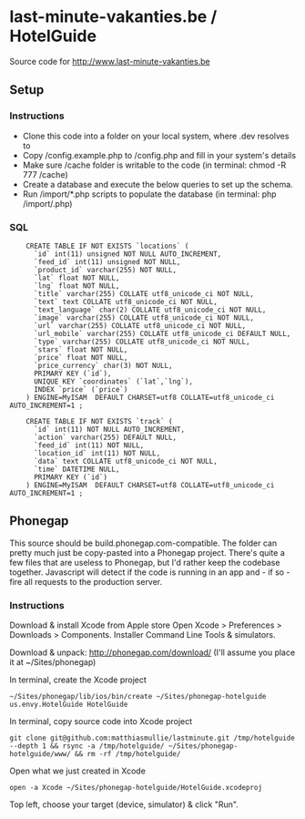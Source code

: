 # last-minute-vakanties.be / HotelGuide

Source code for http://www.last-minute-vakanties.be

## Setup

### Instructions

* Clone this code into a folder on your local system, where <something>.dev resolves to
* Copy /config.example.php to /config.php and fill in your system's details
* Make sure /cache folder is writable to the code (in terminal: chmod -R 777 <your-folder>/cache)
* Create a database and execute the below queries to set up the schema.
* Run /import/*.php scripts to populate the database (in terminal: php <your-folder>/import/<feed-name>.php)

### SQL

        CREATE TABLE IF NOT EXISTS `locations` (
          `id` int(11) unsigned NOT NULL AUTO_INCREMENT,
          `feed_id` int(11) unsigned NOT NULL,
          `product_id` varchar(255) NOT NULL,
          `lat` float NOT NULL,
          `lng` float NOT NULL,
          `title` varchar(255) COLLATE utf8_unicode_ci NOT NULL,
          `text` text COLLATE utf8_unicode_ci NOT NULL,
          `text_language` char(2) COLLATE utf8_unicode_ci NOT NULL,
          `image` varchar(255) COLLATE utf8_unicode_ci NOT NULL,
          `url` varchar(255) COLLATE utf8_unicode_ci NOT NULL,
          `url_mobile` varchar(255) COLLATE utf8_unicode_ci DEFAULT NULL,
          `type` varchar(255) COLLATE utf8_unicode_ci NOT NULL,
          `stars` float NOT NULL,
          `price` float NOT NULL,
          `price_currency` char(3) NOT NULL,
          PRIMARY KEY (`id`),
          UNIQUE KEY `coordinates` (`lat`,`lng`),
          INDEX `price` (`price`)
        ) ENGINE=MyISAM  DEFAULT CHARSET=utf8 COLLATE=utf8_unicode_ci AUTO_INCREMENT=1 ;

        CREATE TABLE IF NOT EXISTS `track` (
          `id` int(11) NOT NULL AUTO_INCREMENT,
          `action` varchar(255) DEFAULT NULL,
          `feed_id` int(11) NOT NULL,
          `location_id` int(11) NOT NULL,
          `data` text COLLATE utf8_unicode_ci NOT NULL,
          `time` DATETIME NULL,
          PRIMARY KEY (`id`)
        ) ENGINE=MyISAM  DEFAULT CHARSET=utf8 COLLATE=utf8_unicode_ci AUTO_INCREMENT=1 ;

## Phonegap

This source should be build.phonegap.com-compatible. The folder can pretty much just be copy-pasted into a Phonegap project.
There's quite a few files that are useless to Phonegap, but I'd rather keep the codebase together.
Javascript will detect if the code is running in an app and - if so - fire all requests to the production server.

### Instructions

Download & install Xcode from Apple store
Open Xcode > Preferences > Downloads > Components. Installer Command Line Tools & simulators.

Download & unpack: http://phonegap.com/download/ (I'll assume you place it at ~/Sites/phonegap)

In terminal, create the Xcode project

    ~/Sites/phonegap/lib/ios/bin/create ~/Sites/phonegap-hotelguide us.envy.HotelGuide HotelGuide

In terminal, copy source code into Xcode project

    git clone git@github.com:matthiasmullie/lastminute.git /tmp/hotelguide --depth 1 && rsync -a /tmp/hotelguide/ ~/Sites/phonegap-hotelguide/www/ && rm -rf /tmp/hotelguide/

Open what we just created in Xcode

    open -a Xcode ~/Sites/phonegap-hotelguide/HotelGuide.xcodeproj

Top left, choose your target (device, simulator) & click "Run".
